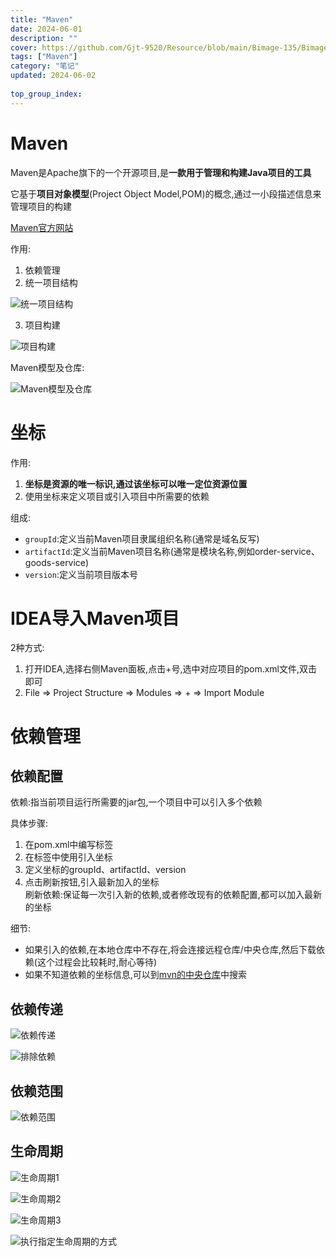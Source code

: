 ```yaml
---
title: "Maven"
date: 2024-06-01
description: ""
cover: https://github.com/Gjt-9520/Resource/blob/main/Bimage-135/Bimage34.jpg?raw=true
tags: ["Maven"]
category: "笔记"
updated: 2024-06-02
 
top_group_index: 
---
```


# Maven

Maven是Apache旗下的一个开源项目,是**一款用于管理和构建Java项目的工具**

它基于**项目对象模型**(Project Object Model,POM)的概念,通过一小段描述信息来管理项目的构建

[Maven官方网站](https://maven.apache.org/)

作用:
1. 依赖管理
2. 统一项目结构

![统一项目结构](../images/Maven统一项目结构.png)

3. 项目构建

![项目构建](../images/Maven项目构建.png)
 
Maven模型及仓库:

![Maven模型及仓库](../images/Maven模型.png)

# 坐标

作用:
1. **坐标是资源的唯一标识,通过该坐标可以唯一定位资源位置**
2. 使用坐标来定义项目或引入项目中所需要的依赖

组成:
- `groupId`:定义当前Maven项目隶属组织名称(通常是域名反写)
- `artifactId`:定义当前Maven项目名称(通常是模块名称,例如order-service、goods-service)
- `version`:定义当前项目版本号

# IDEA导入Maven项目

2种方式:
1. 打开IDEA,选择右侧Maven面板,点击+号,选中对应项目的pom.xml文件,双击即可
2. File => Project Structure => Modules => + => Import Module

# 依赖管理

## 依赖配置

依赖:指当前项目运行所需要的jar包,一个项目中可以引入多个依赖

具体步骤:
1. 在pom.xml中编写标签
2. 在标签中使用引入坐标
3. 定义坐标的groupId、artifactId、version
4. 点击刷新按钮,引入最新加入的坐标                   
刷新依赖:保证每一次引入新的依赖,或者修改现有的依赖配置,都可以加入最新的坐标

细节:
- 如果引入的依赖,在本地仓库中不存在,将会连接远程仓库/中央仓库,然后下载依赖(这个过程会比较耗时,耐心等待)
- 如果不知道依赖的坐标信息,可以到[mvn的中央仓库](https://mvnrepository.com/)中搜索

## 依赖传递

![依赖传递](../images/依赖传递.png)

![排除依赖](../images/排除依赖.png)

## 依赖范围

![依赖范围](../images/依赖范围.png)

## 生命周期

![生命周期1](../images/生命周期1.png)

![生命周期2](../images/生命周期2.png)

![生命周期3](../images/生命周期3.png)

![执行指定生命周期的方式](../images/执行指定生命周期的方式.png)